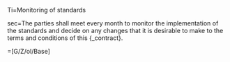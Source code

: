 Ti=Monitoring of standards

sec=The parties shall meet every month to monitor the implementation of the standards and decide on any changes that it is desirable to make to the terms and conditions of this {_contract}.

=[G/Z/ol/Base]
